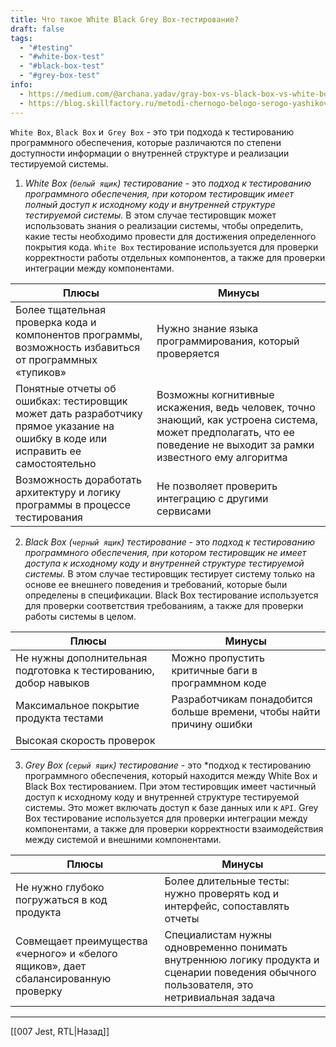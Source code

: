 ```yaml
---
title: Что такое White Black Grey Box-тестирование?
draft: false
tags:
  - "#testing"
  - "#white-box-test"
  - "#black-box-test"
  - "#grey-box-test"
info:
  - https://medium.com/@archana.yadav/gray-box-vs-black-box-vs-white-box-testing-briefly-explained-difference-2b8a9b7636eb
  - https://blog.skillfactory.ru/metodi-chernogo-belogo-serogo-yashikov/
---
```

`White Box`, `Black Box` и` Grey Box` - это три подхода к тестированию программного обеспечения, которые различаются по степени доступности информации о внутренней структуре и реализации тестируемой системы.

1. _White Box (`белый ящик`) тестирование_ - это _подход к тестированию программного обеспечения, при котором тестировщик имеет полный доступ к исходному коду и внутренней структуре тестируемой системы._ В этом случае тестировщик может использовать знания о реализации системы, чтобы определить, какие тесты необходимо провести для достижения определенного покрытия кода. `White Box` тестирование используется для проверки корректности работы отдельных компонентов, а также для проверки интеграции между компонентами.

| **Плюсы**                                                                                                                        | **Минусы**                                                                                                                                                           |
| -------------------------------------------------------------------------------------------------------------------------------- | -------------------------------------------------------------------------------------------------------------------------------------------------------------------- |
| Более тщательная проверка кода и компонентов программы, возможность избавиться от программных «тупиков»                          | Нужно знание языка программирования, который проверяется                                                                                                             |
| Понятные отчеты об ошибках: тестировщик может дать разработчику прямое указание на ошибку в коде или исправить ее самостоятельно | Возможны когнитивные искажения, ведь человек, точно знающий, как устроена система, может предполагать, что ее поведение не выходит за рамки известного ему алгоритма |
| Возможность доработать архитектуру и логику программы в процессе тестирования                                                    | Не позволяет проверить интеграцию с другими сервисами                                                                                                                |

2. _Black Box (`черный ящик`) тестирование_ - это _подход к тестированию программного обеспечения, при котором тестировщик не имеет доступа к исходному коду и внутренней структуре тестируемой системы._ В этом случае тестировщик тестирует систему только на основе ее внешнего поведения и требований, которые были определены в спецификации. Black Box тестирование используется для проверки соответствия требованиям, а также для проверки работы системы в целом.

| **Плюсы**                                                        | **Минусы**                                                           |
| ---------------------------------------------------------------- | -------------------------------------------------------------------- |
| Не нужны дополнительная подготовка к тестированию, добор навыков | Можно пропустить критичные баги в программном коде                   |
| Максимальное покрытие продукта тестами                           | Разработчикам понадобится больше времени, чтобы найти причину ошибки |
| Высокая скорость проверок                                        |                                                                      |

3. _Grey Box (`серый ящик`) тестирование_ - это *подход к тестированию программного обеспечения, который находится между White Box и Black Box тестированием. При этом тестировщик имеет частичный доступ к исходному коду и внутренней структуре тестируемой системы. Это может включать доступ к базе данных или к `API`. Grey Box тестирование используется для проверки интеграции между компонентами, а также для проверки корректности взаимодействия между системой и внешними компонентами.

| **Плюсы**                                                                          | **Минусы**                                                                                                                               |
| ---------------------------------------------------------------------------------- | ---------------------------------------------------------------------------------------------------------------------------------------- |
| Не нужно глубоко погружаться в код продукта                                        | Более длительные тесты: нужно проверять код и интерфейс, сопоставлять отчеты                                                             |
| Совмещает преимущества «черного» и «белого ящиков», дает сбалансированную проверку | Специалистам нужны одновременно понимать внутреннюю логику продукта и сценарии поведения обычного пользователя, это нетривиальная задача |

---

[[007 Jest, RTL|Назад]]